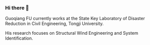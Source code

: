 ### Hi there 👋

Guoqiang FU currently works at the State Key Laboratory of Disaster Reduction in Civil Engineering, Tongji University. 

His research focuses on Structural Wind Engineering and System Identification.

<!--
**GuoQiang-Fu/GuoQiang-Fu** is a ✨ _special_ ✨ repository because its `README.md` (this file) appears on your GitHub profile.

Here are some ideas to get you started:

- 🔭 I’m currently working on ...
- 🌱 I’m currently learning ...
- 👯 I’m looking to collaborate on ...
- 🤔 I’m looking for help with ...
- 💬 Ask me about ...
- 📫 How to reach me: ...
- 😄 Pronouns: ...
- ⚡ Fun fact: ...
-->
